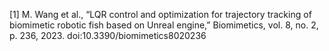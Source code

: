 [1] M. Wang et al., “LQR control and optimization for trajectory tracking of biomimetic robotic fish based on Unreal engine,” Biomimetics, vol. 8, no. 2, p. 236, 2023. doi:10.3390/biomimetics8020236 